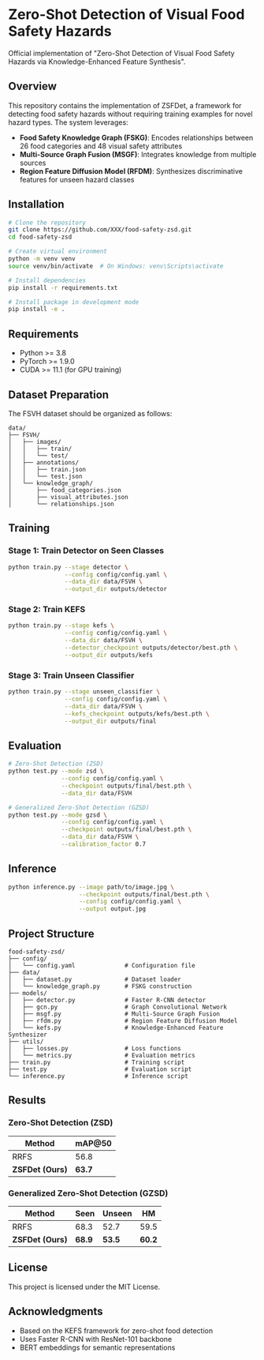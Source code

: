 # Zero-Shot Detection of Visual Food Safety Hazards

Official implementation of "Zero-Shot Detection of Visual Food Safety Hazards via Knowledge-Enhanced Feature Synthesis".

## Overview

This repository contains the implementation of ZSFDet, a framework for detecting food safety hazards without requiring training examples for novel hazard types. The system leverages:

- **Food Safety Knowledge Graph (FSKG)**: Encodes relationships between 26 food categories and 48 visual safety attributes
- **Multi-Source Graph Fusion (MSGF)**: Integrates knowledge from multiple sources
- **Region Feature Diffusion Model (RFDM)**: Synthesizes discriminative features for unseen hazard classes

## Installation

```bash
# Clone the repository
git clone https://github.com/XXX/food-safety-zsd.git
cd food-safety-zsd

# Create virtual environment
python -m venv venv
source venv/bin/activate  # On Windows: venv\Scripts\activate

# Install dependencies
pip install -r requirements.txt

# Install package in development mode
pip install -e .
```

## Requirements

- Python >= 3.8
- PyTorch >= 1.9.0
- CUDA >= 11.1 (for GPU training)

## Dataset Preparation

The FSVH dataset should be organized as follows:

```
data/
├── FSVH/
│   ├── images/
│   │   ├── train/
│   │   └── test/
│   ├── annotations/
│   │   ├── train.json
│   │   └── test.json
│   └── knowledge_graph/
│       ├── food_categories.json
│       ├── visual_attributes.json
│       └── relationships.json
```

## Training

### Stage 1: Train Detector on Seen Classes

```bash
python train.py --stage detector \
                --config config/config.yaml \
                --data_dir data/FSVH \
                --output_dir outputs/detector
```

### Stage 2: Train KEFS

```bash
python train.py --stage kefs \
                --config config/config.yaml \
                --data_dir data/FSVH \
                --detector_checkpoint outputs/detector/best.pth \
                --output_dir outputs/kefs
```

### Stage 3: Train Unseen Classifier

```bash
python train.py --stage unseen_classifier \
                --config config/config.yaml \
                --data_dir data/FSVH \
                --kefs_checkpoint outputs/kefs/best.pth \
                --output_dir outputs/final
```

## Evaluation

```bash
# Zero-Shot Detection (ZSD)
python test.py --mode zsd \
               --config config/config.yaml \
               --checkpoint outputs/final/best.pth \
               --data_dir data/FSVH

# Generalized Zero-Shot Detection (GZSD)
python test.py --mode gzsd \
               --config config/config.yaml \
               --checkpoint outputs/final/best.pth \
               --data_dir data/FSVH \
               --calibration_factor 0.7
```

## Inference

```bash
python inference.py --image path/to/image.jpg \
                    --checkpoint outputs/final/best.pth \
                    --config config/config.yaml \
                    --output output.jpg
```

## Project Structure

```
food-safety-zsd/
├── config/
│   └── config.yaml              # Configuration file
├── data/
│   ├── dataset.py               # Dataset loader
│   └── knowledge_graph.py       # FSKG construction
├── models/
│   ├── detector.py              # Faster R-CNN detector
│   ├── gcn.py                   # Graph Convolutional Network
│   ├── msgf.py                  # Multi-Source Graph Fusion
│   ├── rfdm.py                  # Region Feature Diffusion Model
│   └── kefs.py                  # Knowledge-Enhanced Feature Synthesizer
├── utils/
│   ├── losses.py                # Loss functions
│   └── metrics.py               # Evaluation metrics
├── train.py                     # Training script
├── test.py                      # Evaluation script
└── inference.py                 # Inference script
```

## Results

### Zero-Shot Detection (ZSD)

| Method | mAP@50 |
|--------|--------|
| RRFS   | 56.8   |
| **ZSFDet (Ours)** | **63.7** |

### Generalized Zero-Shot Detection (GZSD)

| Method | Seen | Unseen | HM |
|--------|------|--------|-----|
| RRFS   | 68.3 | 52.7   | 59.5 |
| **ZSFDet (Ours)** | **68.9** | **53.5** | **60.2** |

## License

This project is licensed under the MIT License.

## Acknowledgments

- Based on the KEFS framework for zero-shot food detection
- Uses Faster R-CNN with ResNet-101 backbone
- BERT embeddings for semantic representations

